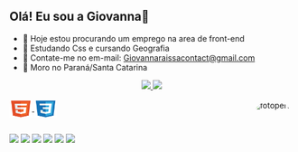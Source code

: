 ## Olá! Eu sou a Giovanna👋

- 🔭 Hoje estou procurando um emprego na area de front-end
- 🌱 Estudando Css e cursando Geografia
- 💬 Contate-me no em-mail: Giovannaraissacontact@gmail.com
- 📍 Moro no Paraná/Santa Catarina

<div align="center">
  <a href="https://github.com/giovannaraissa">
  <img height="180em" src="https://github-readme-stats.vercel.app/api?username=giovannaraissa&show_icons=true&theme=radical&include_all_commits=true&count_private=true"/>
  <img height="180em" src="https://github-readme-stats.vercel.app/api/top-langs/?username=giovannaraissa&layout=compact&langs_count=7&theme=radical"/>
</div>
  <div style="display: inline_block"><br>
  <img align="center" alt="gi-HTML" height="30" width="40" src="https://raw.githubusercontent.com/devicons/devicon/master/icons/html5/html5-original.svg">
  <img align="center" alt="gi-CSS" height="30" width="40" src="https://raw.githubusercontent.com/devicons/devicon/master/icons/css3/css3-original.svg">
  <img align="right" alt="fotoperfil" height="150" style="border-radius:50px;" src="https://cdn.discordapp.com/attachments/761046380243583027/979998338734768138/e04b67599eb74e7d87de1f3dc42c88d5.jpg">
</div>
  
  ##
  
  <div> 
  <a href="https://www.youtube.com/channel/UCLZLDvvM11DrsVCm6H5kKUg" target="_blank"><img src="https://img.shields.io/badge/YouTube-FF0000?style=for-the-badge&logo=youtube&logoColor=white" target="_blank"></a>
  <a href="https://instagram.com/giovannaraiss.a" target="_blank"><img src="https://img.shields.io/badge/-Instagram-%23E4405F?style=for-the-badge&logo=instagram&logoColor=white" target="_blank"></a>
 	<a href="https://www.twitch.tv/sayorio" target="_blank"><img src="https://img.shields.io/badge/Twitch-9146FF?style=for-the-badge&logo=twitch&logoColor=white" target="_blank"></a>
 <a href="https://discord.gg/jJDp3V5t" target="_blank"><img src="https://img.shields.io/badge/Discord-7289DA?style=for-the-badge&logo=discord&logoColor=white" target="_blank"></a> 
  <a href = "mailto:giovannaraissacontact@gmail.com"><img src="https://img.shields.io/badge/-Gmail-%23333?style=for-the-badge&logo=gmail&logoColor=white" target="_blank"></a>
  <a href="https://www.linkedin.com/in/giovannaraissa" target="_blank"><img src="https://img.shields.io/badge/-LinkedIn-%230077B5?style=for-the-badge&logo=linkedin&logoColor=white" target="_blank"></a> 
 
 
</div>
